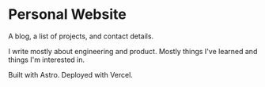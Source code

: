 # Personal Website

A blog, a list of projects, and contact details.

I write mostly about engineering and product. Mostly things I've learned and things I'm interested in.

Built with Astro. Deployed with Vercel.
